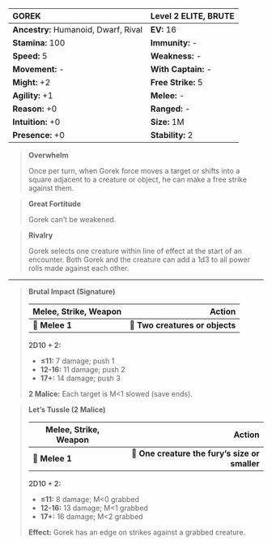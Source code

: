 | **GOREK**                                | Level 2 ELITE, BRUTE                     |
|:-----------------------------------------|:-----------------------------------------|
| **Ancestry:** Humanoid, Dwarf, Rival     | **EV:** 16                               |
| **Stamina:** 100                         | **Immunity:** -                          |
| **Speed:** 5                             | **Weakness:** -                          |
| **Movement:** -                          | **With Captain:** -                      |
| **Might:** +2                            | **Free Strike:** 5                       |
| **Agility:** +1                          | **Melee:** -                             |
| **Reason:** +0                           | **Ranged:** -                            |
| **Intuition:** +0                        | **Size:** 1M                             |
| **Presence:** +0                         | **Stability:** 2                         |

> **Overwhelm**
> 
> Once per turn, when Gorek force moves a target or shifts into a square adjacent to a creature or object, he can make a free strike against them.

> **Great Fortitude**
> 
> Gorek can’t be weakened.

> **Rivalry**
> 
> Gorek selects one creature within line of effect at the start of an encounter. Both Gorek and the creature can add a 1d3 to all power rolls made against each other.

---

> **Brutal Impact (Signature)**
> 
> | **Melee, Strike, Weapon** |                      **Action** |
> | ------------------------- | -------------------------------:|
> | **📏 Melee 1**            | **🎯 Two creatures or objects** |
> 
> **2D10 + 2:**
> 
> - **≤11:** 7 damage; push 1
> - **12-16:** 11 damage; push 2
> - **17+:** 14 damage; push 3
> 
> **2 Malice:** Each target is M<1 slowed (save ends).

> **Let’s Tussle (2 Malice)**
> 
> | **Melee, Strike, Weapon** |                                     **Action** |
> | ------------------------- | ----------------------------------------------:|
> | **📏 Melee 1**            | **🎯 One creature the fury’s size or smaller** |
> 
> **2D10 + 2:**
> 
> - **≤11:** 8 damage; M<0 grabbed
> - **12-16:** 13 damage; M<1 grabbed
> - **17+:** 16 damage; M<2 grabbed
> 
> **Effect:** Gorek has an edge on strikes against a grabbed creature.
